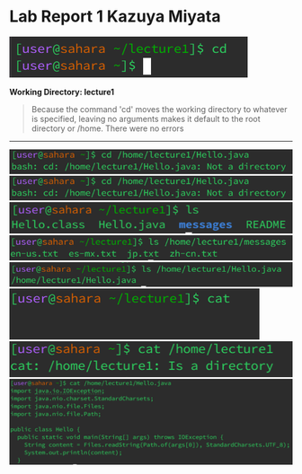 # Lab Report 1                          Kazuya Miyata 

![Image](images/cd1.png)

**Working Directory: lecture1**  

> Because the command 'cd' moves the working directory to whatever is specified, leaving no arguments makes it default to the root directory or /home. There were no errors
---
![Image](images/cd3.png)
![Image](images/cd3.png)
![Image](images/ls1.png)
![Image](images/ls2.png)
![Image](images/ls3.png)
![Image](images/cat1.png)
![Image](images/cat2.png)
![Image](images/cat3.png)
